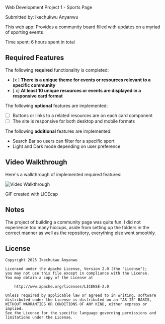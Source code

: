 Web Development Project 1 - Sports Page

Submitted by: Ikechukwu Anyanwu

This web app: Provides a community board filled with updates on a myriad of sporting events

Time spent: 6 hours spent in total

## Required Features

The following **required** functionality is completed:

- [x ] **There is a unique theme for events or resources relevant to a specific community**
- [ x] **At least 10 unique resources or events are displayed in a responsive card format**

The following **optional** features are implemented:

- [ ] Buttons or links to a related resources are on each card component
- [ ] The site is responsive for both desktop and mobile formats

The following **additional** features are implemented:

* Search Bar so users can filter for a specific sport
* Light and Dark mode depending on user preference



## Video Walkthrough

Here's a walkthrough of implemented required features:

<img src='P1_wlkthrgh.gif' title='Video Walkthrough' width='' alt='Video Walkthrough' />


GIF created with LICEcap 


## Notes

The project of building a community page was quite fun. I did not experience too many hiccups, aside from setting up the folders in the correct manner as well as the repository, everything else went smoothly.

## License

    Copyright 2025 Ikechukwu Anyanwu

    Licensed under the Apache License, Version 2.0 (the "License");
    you may not use this file except in compliance with the License.
    You may obtain a copy of the License at

        http://www.apache.org/licenses/LICENSE-2.0

    Unless required by applicable law or agreed to in writing, software
    distributed under the License is distributed on an "AS IS" BASIS,
    WITHOUT WARRANTIES OR CONDITIONS OF ANY KIND, either express or implied.
    See the License for the specific language governing permissions and
    limitations under the License.
